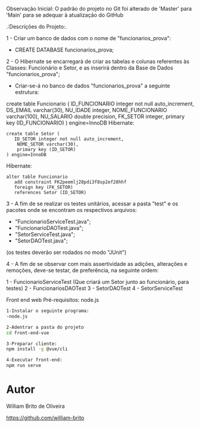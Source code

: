 Observação Inicial: O padrão do projeto no Git foi alterado de 'Master' para 'Main' para se adequar à atualização do GitHub

.:Descrições do Projeto:.

1 - Criar um banco de dados com o nome de "funcionarios_prova": 
- CREATE DATABASE funcionarios_prova;

2 - O Hibernate se encarregará de criar as tabelas e colunas referentes às Classes: Funcionário e Setor, e as inserirá dentro da Base de Dados "funcionarios_prova";
- Criar-se-á no banco de dados "funcionarios_prova" a seguinte estrutura:

create table Funcionario (
       ID_FUNCIONARIO integer not null auto_increment,
        DS_EMAIL varchar(30),
        NU_IDADE integer,
        NOME_FUNCIONARIO varchar(100),
        NU_SALARIO double precision,
        FK_SETOR integer,
        primary key (ID_FUNCIONARIO)
    ) engine=InnoDB
Hibernate: 
    
    create table Setor (
       ID_SETOR integer not null auto_increment,
        NOME_SETOR varchar(30),
        primary key (ID_SETOR)
    ) engine=InnoDB
Hibernate: 
    
    alter table Funcionario 
       add constraint FK2peemlj28pdi3f8sp2ef28hhf 
       foreign key (FK_SETOR) 
       references Setor (ID_SETOR)


3 - A fim de se realizar os testes unitários, acessar a pasta "test" e os pacotes onde se encontram os respectivos arquivos: 
- "FuncionarioServiceTest.java"; 
- "FuncionarioDAOTest.java"; 
- "SetorServiceTest.java"; 
- "SetorDAOTest.java"; 

(os testes deverão ser rodados no modo "JUnit")

4 - A fim de se observar com mais assertividade as adições, alterações e remoções, deve-se testar, de preferência, na seguinte ordem: 

1 - FuncionarioServiceTest (Que criará um Setor junto ao funcionário, para testes)
2 - FuncionariosDAOTest
3 - SetorDAOTest
4 - SetorServiceTest

 Front end web
Pré-requisitos: node.js 

```bash
1-Instalar o seguinte programa:
-node.js

2-Adentrar a pasta do projeto
cd front-end-vue

3-Preparar cliente: 
npm install -g @vue/cli 

4-Executar front-end:
npm run serve

```
# Autor

William Brito de Oliveira

https://github.com/william-brito


